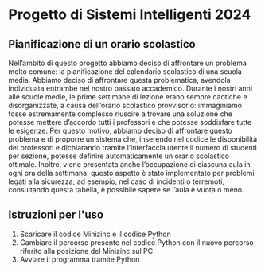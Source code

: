 # Progetto di Sistemi Intelligenti 2024
## Pianificazione di un orario scolastico

Nell’ambito di questo progetto abbiamo deciso di affrontare un problema molto comune: la pianificazione del calendario scolastico di una scuola media. 
Abbiamo deciso di affrontare questa problematica, avendola individuata entrambe nel nostro passato accademico. Durante i nostri anni alle scuole medie, le prime settimane di lezione erano sempre caotiche e disorganizzate, a causa dell’orario scolastico provvisorio: immaginiamo fosse estremamente complesso riuscire a trovare una soluzione che potesse mettere d’accordo tutti i professori e che potesse soddisfare tutte le esigenze. Per questo motivo, abbiamo deciso di affrontare questo problema e di proporre un sistema che, inserendo nel codice le disponibilità dei professori e dichiarando tramite l’interfaccia utente il numero di studenti per sezione, potesse definire automaticamente un orario scolastico ottimale. 
Inoltre, viene presentata anche l’occupazione di ciascuna aula in ogni ora della settimana: questo aspetto è stato implementato per problemi legati alla sicurezza; ad esempio, nel caso di incidenti o terremoti, consultando questa tabella, è possibile sapere se l’aula è vuota o meno.

## Istruzioni per l'uso
1. Scaricare il codice Minizinc e il codice Python
2. Cambiare il percorso presente nel codice Python con il nuovo percorso riferito alla posizione del Minizinc sul PC
3. Avviare il programma tramite Python
